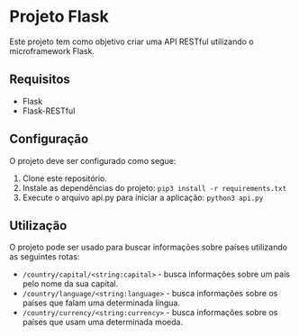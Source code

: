 # Projeto Flask

Este projeto tem como objetivo criar uma API RESTful utilizando o microframework Flask.

## Requisitos

* Flask
* Flask-RESTful

## Configuração

O projeto deve ser configurado como segue:

1. Clone este repositório.
2. Instale as dependências do projeto: `pip3 install -r requirements.txt`
4. Execute o arquivo api.py para iniciar a aplicação: `python3 api.py`

## Utilização

O projeto pode ser usado para buscar informações sobre países utilizando as seguintes rotas:

* `/country/capital/<string:capital>` - busca informações sobre um país pelo nome da sua capital.
* `/country/language/<string:language>` - busca informações sobre os países que falam uma determinada língua.
* `/country/currency/<string:currency>` - busca informações sobre os países que usam uma determinada moeda.
